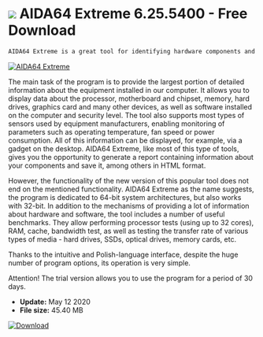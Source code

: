 # ![](https://cdn.softexe.net/static/icon/win.gif) AIDA64 Extreme 6.25.5400 - Free Download

```sh
AIDA64 Extreme is a great tool for identifying hardware components and software installed in your computer that is a continuation of the popular Everest program.
```
[![AIDA64 Extreme](https://gallery.dpcdn.pl/imgc/Tools/1274/g_-_420x350_1.5_-_x20101220135108_00.png)](https://softexe.net/win/system/diagnostics-tests/aida64-extreme:aehe.html)

The main task of the program is to provide the largest portion of detailed information about the equipment installed in our computer. It allows you to display data about the processor, motherboard and chipset, memory, hard drives, graphics card and many other devices, as well as software installed on the computer and security level. The tool also supports most types of sensors used by equipment manufacturers, enabling monitoring of parameters such as operating temperature, fan speed or power consumption. All of this information can be displayed, for example, via a gadget on the desktop. AIDA64 Extreme, like most of this type of tools, gives you the opportunity to generate a report containing information about your components and save it, among others in HTML format.
 
 However, the functionality of the new version of this popular tool does not end on the mentioned functionality. AIDA64 Extreme as the name suggests, the program is dedicated to 64-bit system architectures, but also works with 32-bit. In addition to the mechanisms of providing a lot of information about hardware and software, the tool includes a number of useful benchmarks. They allow performing processor tests (using up to 32 cores), RAM, cache, bandwidth test, as well as testing the transfer rate of various types of media - hard drives, SSDs, optical drives, memory cards, etc.
 
 Thanks to the intuitive and Polish-language interface, despite the huge number of program options, its operation is very simple.
 
 Attention!
 The trial version allows you to use the program for a period of 30 days.


- **Update:** May 12 2020
- **File size:** 45.40 MB

[![Download](https://cdn.softexe.net/static/img/download.png)](https://softexe.net/win/system/diagnostics-tests/aida64-extreme:aehe.html)

